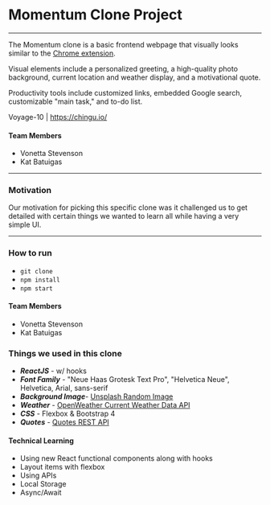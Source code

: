 # Momentum Clone Project

---

The Momentum clone is a basic frontend webpage that visually looks similar to the [Chrome extension](https://momentumdash.com/).

Visual elements include a personalized greeting, a high-quality photo background, current location and weather display, and a motivational quote.

Productivity tools include customized links, embedded Google search, customizable "main task," and to-do list.

Voyage-10 | https://chingu.io/

#### Team Members

- Vonetta Stevenson
- Kat Batuigas

---

### Motivation

Our motivation for picking this specific clone was it challenged us to get detailed with certain things we wanted to learn all while having a very simple UI.

---

### How to run

- `git clone`
- `npm install`
- `npm start`

#### Team Members

- Vonetta Stevenson
- Kat Batuigas

### Things we used in this clone

- **_ReactJS_** - w/ hooks
- **_Font Family_** - "Neue Haas Grotesk Text Pro",
  "Helvetica Neue", Helvetica, Arial, sans-serif
- **_Background Image_**- [Unsplash Random Image](https://api.unsplash.com/)
- **_Weather_** - [OpenWeather Current Weather Data API](https://openweathermap.org/current)
- **_CSS_** - Flexbox & Bootstrap 4
- **_Quotes_** - [Quotes REST API](https://theysaidso.com/api/)

#### Technical Learning

- Using new React functional components along with hooks
- Layout items with flexbox
- Using APIs
- Local Storage
- Async/Await
